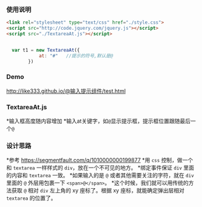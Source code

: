 ### 使用说明
```html
<link rel="stylesheet" type="text/css" href="./style.css">
<script src="http://code.jquery.com/jquery.js"></script>
<script src="./TextareaAt.js"></script>
```
```javascript

  var t1 = new TextareaAt({
            at: "#"   //提示的符号,默认是@
        })

```

### Demo
http://like333.github.io/@输入提示组件/test.html

### TextareaAt.js

*输入框高度随内容增加
*输入at关键字，如`@`显示提示框，提示框位置跟随最后一个`@`

### 设计思路

*参考 https://segmentfault.com/q/1010000000199877
*用 `css` 控制，做一个和 `textarea` 一样样式的 `div`，放在一个不可见的地方。
*绑定事件保证 `div` 里面的内容和 `textarea` 一致。
*如果输入的是 `@` 或者其他需要关注的字符，就在 `div` 里面的 `@` 外层用包裹一下 `<span>@</span>`。
*这个时候，我们就可以用传统的方法获取 `@` 相对 `div` 左上角的 xy 座标了。根据 xy 座标，就能确定弹出层相对`textarea` 的位置了。


